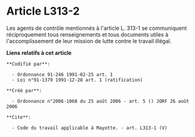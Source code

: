 # Article L313-2

Les agents de contrôle mentionnés à l'article L. 313-1 se communiquent réciproquement tous renseignements et tous documents
utiles à l'accomplissement de leur mission de lutte contre le travail illégal.

**Liens relatifs à cet article**

	**Codifié par**:

	  - Ordonnance 91-246 1991-02-25 art. 1
	  - Loi n°91-1379 1991-12-28 art. 1 (ratification)

	**Créé par**:

	  - Ordonnance n°2006-1068 du 25 août 2006 - art. 5 () JORF 26 août 2006

	**Cite**:

	  - Code du travail applicable à Mayotte. - art. L313-1 (V)
